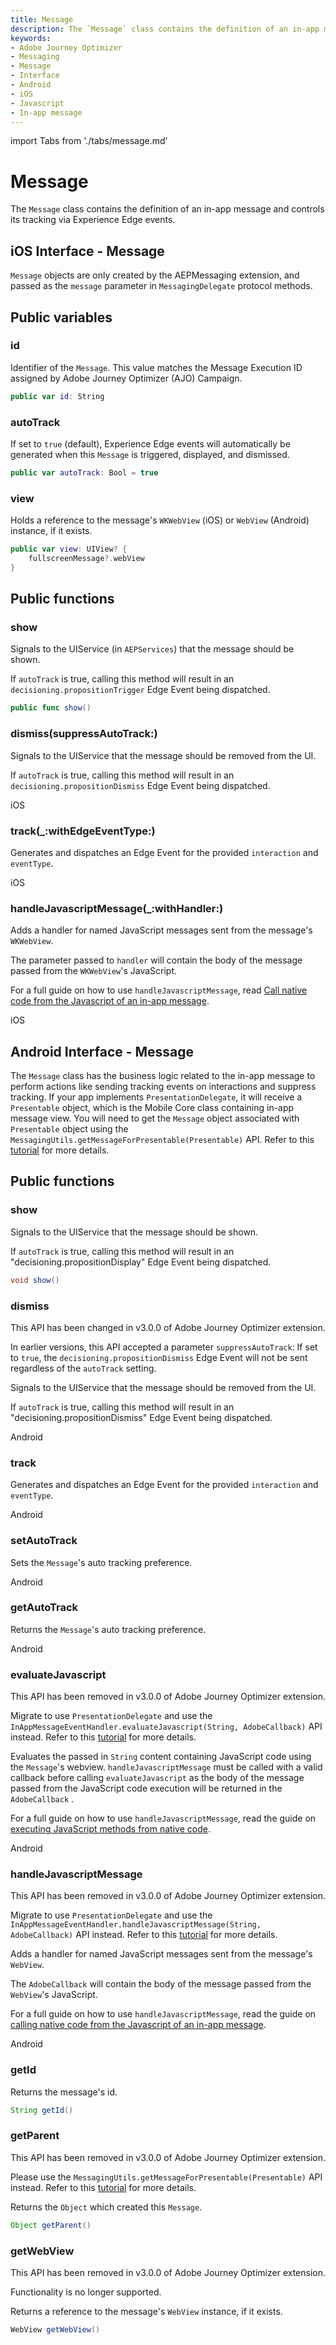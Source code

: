 ```yaml
---
title: Message
description: The `Message` class contains the definition of an in-app message and controls its tracking via Experience Edge events.
keywords:
- Adobe Journey Optimizer
- Messaging
- Message
- Interface
- Android
- iOS
- Javascript
- In-app message
---
```

import Tabs from './tabs/message.md'

# Message

The `Message` class contains the definition of an in-app message and controls its tracking via Experience Edge events.

## iOS Interface - Message

`Message` objects are only created by the AEPMessaging extension, and passed as the `message` parameter in `MessagingDelegate` protocol methods.

## Public variables

### id

Identifier of the `Message`. This value matches the Message Execution ID assigned by Adobe Journey Optimizer (AJO) Campaign.

```swift
public var id: String
```

### autoTrack

If set to `true` (default), Experience Edge events will automatically be generated when this `Message` is triggered, displayed, and dismissed.

```swift
public var autoTrack: Bool = true
```

### view

Holds a reference to the message's `WKWebView` (iOS) or `WebView` (Android) instance, if it exists.

```swift
public var view: UIView? {
    fullscreenMessage?.webView
}
```

## Public functions

### show

Signals to the UIService (in `AEPServices`) that the message should be shown.

If `autoTrack` is true, calling this method will result in an `decisioning.propositionTrigger` Edge Event being dispatched.

```swift
public func show()
```

### dismiss(suppressAutoTrack:)

Signals to the UIService that the message should be removed from the UI.

If `autoTrack` is true, calling this method will result in an `decisioning.propositionDismiss` Edge Event being dispatched.

<TabsBlock orientation="horizontal" slots="heading, content" repeat="1"/>

iOS

<Tabs query="platform=ios&function=dismiss"/>

### track(_:withEdgeEventType:)

Generates and dispatches an Edge Event for the provided `interaction` and `eventType`.

<TabsBlock orientation="horizontal" slots="heading, content" repeat="1"/>

iOS

<Tabs query="platform=ios&function=track"/>

### handleJavascriptMessage(_:withHandler:)

Adds a handler for named JavaScript messages sent from the message's `WKWebView`.

The parameter passed to `handler` will contain the body of the message passed from the `WKWebView`'s JavaScript.

For a full guide on how to use `handleJavascriptMessage`, read [Call native code from the Javascript of an in-app message](./tutorials/native-from-javascript.md).

<TabsBlock orientation="horizontal" slots="heading, content" repeat="1"/>

iOS

<Tabs query="platform=ios&function=handle-javascript-message"/>

## Android Interface - Message

The `Message` class has the business logic related to the in-app message to perform actions like sending tracking events on interactions and suppress tracking. If your app implements `PresentationDelegate`, it will receive a `Presentable` object, which is the Mobile Core class containing in-app message view. You will need to get the `Message` object associated with `Presentable` object using  the `MessagingUtils.getMessageForPresentable(Presentable)` API. Refer to this [tutorial](../in-app-message/tutorials/messaging-delegate.md) for more details.

## Public functions

### show

Signals to the UIService that the message should be shown.

If `autoTrack` is true, calling this method will result in an "decisioning.propositionDisplay" Edge Event being dispatched.

```java
void show()
```

### dismiss

<InlineAlert variant="warning" slots="header, text"/>

This API has been changed in v3.0.0 of Adobe Journey Optimizer extension.

In earlier versions, this API accepted a parameter `suppressAutoTrack`: If set to `true`, the `decisioning.propositionDismiss` Edge Event will not be sent regardless of the `autoTrack` setting.



Signals to the UIService that the message should be removed from the UI.

If `autoTrack` is true, calling this method will result in an "decisioning.propositionDismiss" Edge Event being dispatched.

<TabsBlock orientation="horizontal" slots="heading, content" repeat="1"/>

Android

<Tabs query="platform=android&function=dismiss"/>

### track

Generates and dispatches an Edge Event for the provided `interaction` and `eventType`.

<TabsBlock orientation="horizontal" slots="heading, content" repeat="1"/>

Android

<Tabs query="platform=android&function=track"/>

### setAutoTrack

Sets the `Message`'s auto tracking preference.

<TabsBlock orientation="horizontal" slots="heading, content" repeat="1"/>

Android

<Tabs query="platform=android&function=set-auto-track"/>

### getAutoTrack

Returns the `Message`'s auto tracking preference.

<TabsBlock orientation="horizontal" slots="heading, content" repeat="1"/>

Android

<Tabs query="platform=android&function=get-auto-track"/>

### evaluateJavascript

<InlineAlert variant="warning" slots="header, text"/>

This API has been removed in v3.0.0 of Adobe Journey Optimizer extension.

Migrate to  use `PresentationDelegate` and use the `InAppMessageEventHandler.evaluateJavascript(String, AdobeCallback)` API instead. Refer to this [tutorial](../in-app-message/tutorials/javascript-from-native/) for more details.

Evaluates the passed in `String` content containing JavaScript code using the `Message`'s webview. `handleJavascriptMessage` must be called with a valid callback before calling `evaluateJavascript` as the body of the message passed from the JavaScript code execution will be returned in the `AdobeCallback` .

For a full guide on how to use `handleJavascriptMessage`, read the guide on [executing JavaScript methods from native code](../in-app-message/tutorials/javascript-from-native.md).

<TabsBlock orientation="horizontal" slots="heading, content" repeat="1"/>

Android

<Tabs query="platform=android&function=evaluate-javascript"/>

### handleJavascriptMessage

<InlineAlert variant="warning" slots="header, text"/>

This API has been removed in v3.0.0 of Adobe Journey Optimizer extension.

Migrate to  use `PresentationDelegate` and use the `InAppMessageEventHandler.handleJavascriptMessage(String, AdobeCallback)` API instead. Refer to this [tutorial](../in-app-message/tutorials/native-from-javascript/) for more details.

Adds a handler for named JavaScript messages sent from the message's `WebView`.

The `AdobeCallback` will contain the body of the message passed from the `WebView`'s JavaScript.

For a full guide on how to use `handleJavascriptMessage`, read the guide on [calling native code from the Javascript of an in-app message](../in-app-message/tutorials/native-from-javascript/).

<TabsBlock orientation="horizontal" slots="heading, content" repeat="1"/>

Android

<Tabs query="platform=android&function=handle-javascript-message"/>

### getId

Returns the message's id.

```java
String getId()
```

### getParent

<InlineAlert variant="warning" slots="header, text"/>

This API has been removed in v3.0.0 of Adobe Journey Optimizer extension.

Please use the `MessagingUtils.getMessageForPresentable(Presentable)` API instead. Refer to this [tutorial](../in-app-message/tutorials/messaging-delegate.md) for more details.

Returns the `Object` which created this `Message`.

```java
Object getParent()
```

### getWebView

<InlineAlert variant="warning" slots="header, text"/>

This API has been removed in v3.0.0 of Adobe Journey Optimizer extension.

Functionality is no longer supported.

Returns a reference to the message's `WebView` instance, if it exists.

```java
WebView getWebView()
```
